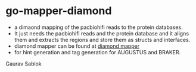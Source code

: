 # go-mapper-diamond 

- a dimaond mapping of the pacbiohifi reads to the protein databases. 
- It just needs the pacbiohifi reads and the protein database and it aligns them and extracts the regions and store them as structs and interfaces.  
- diamond mapper can be found at [diamond mapper](https://github.com/bbuchfink/diamond)
- for hint generation and tag generation for AUGUSTUS and BRAKER. 


Gaurav Sablok
